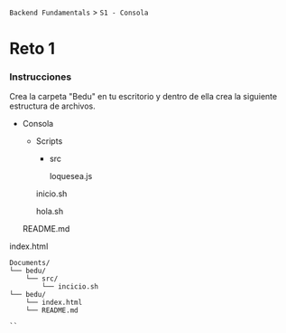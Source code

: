  

`Backend Fundamentals` > `S1 - Consola`
	
# Reto 1

### Instrucciones

Crea la carpeta "Bedu" en tu escritorio y dentro de ella crea la siguiente estructura de archivos.

- Consola
    - Scripts
        - src

            loquesea.js

        inicio.sh

        hola.sh

    README.md

index.html

```terminal
Documents/
└── bedu/
	└── src/
		└── incicio.sh
└── bedu/
    └── index.html
    └── README.md
    	
``
